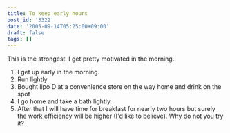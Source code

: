 ```yaml
---
title: To keep early hours
post_id: '3322'
date: '2005-09-14T05:25:00+09:00'
draft: false
tags: []
---
```


This is the strongest. I get pretty motivated in the morning.

1.  I get up early in the morning.
2.  Run lightly
3.  Bought lipo D at a convenience store on the way home and drink on the spot
4.  I go home and take a bath lightly.
5.  After that I will have time for breakfast for nearly two hours but surely the work efficiency will be higher (I'd like to believe). Why do not you try it?